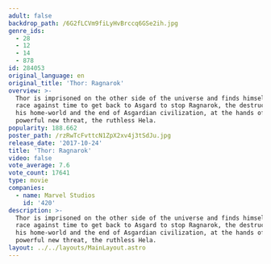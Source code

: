 ```yaml
---
adult: false
backdrop_path: /6G2fLCVm9fiLyHvBrccq6GSe2ih.jpg
genre_ids:
  - 28
  - 12
  - 14
  - 878
id: 284053
original_language: en
original_title: 'Thor: Ragnarok'
overview: >-
  Thor is imprisoned on the other side of the universe and finds himself in a
  race against time to get back to Asgard to stop Ragnarok, the destruction of
  his home-world and the end of Asgardian civilization, at the hands of a
  powerful new threat, the ruthless Hela.
popularity: 188.662
poster_path: /rzRwTcFvttcN1ZpX2xv4j3tSdJu.jpg
release_date: '2017-10-24'
title: 'Thor: Ragnarok'
video: false
vote_average: 7.6
vote_count: 17641
type: movie
companies:
  - name: Marvel Studios
    id: '420'
description: >-
  Thor is imprisoned on the other side of the universe and finds himself in a
  race against time to get back to Asgard to stop Ragnarok, the destruction of
  his home-world and the end of Asgardian civilization, at the hands of a
  powerful new threat, the ruthless Hela.
layout: ../../layouts/MainLayout.astro
---
```


